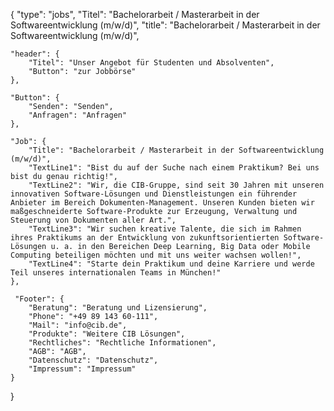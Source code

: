 {
    "type": "jobs",
    "Titel": "Bachelorarbeit / Masterarbeit in der Softwareentwicklung (m/w/d)",
    "title": "Bachelorarbeit / Masterarbeit in der Softwareentwicklung (m/w/d)",

    "header": {
        "Titel": "Unser Angebot für Studenten und Absolventen",
        "Button": "zur Jobbörse"
    },

    "Button": {
        "Senden": "Senden",
        "Anfragen": "Anfragen"
    },

    "Job": {
        "Title": "Bachelorarbeit / Masterarbeit in der Softwareentwicklung (m/w/d)",
        "TextLine1": "Bist du auf der Suche nach einem Praktikum? Bei uns bist du genau richtig!",
        "TextLine2": "Wir, die CIB-Gruppe, sind seit 30 Jahren mit unseren innovativen Software-Lösungen und Dienstleistungen ein führender Anbieter im Bereich Dokumenten-Management. Unseren Kunden bieten wir maßgeschneiderte Software-Produkte zur Erzeugung, Verwaltung und Steuerung von Dokumenten aller Art.",
        "TextLine3": "Wir suchen kreative Talente, die sich im Rahmen ihres Praktikums an der Entwicklung von zukunftsorientierten Software-Lösungen u. a. in den Bereichen Deep Learning, Big Data oder Mobile Computing beteiligen möchten und mit uns weiter wachsen wollen!",
        "TextLine4": "Starte dein Praktikum und deine Karriere und werde Teil unseres internationalen Teams in München!"
    },
    
     "Footer": {
        "Beratung": "Beratung und Lizensierung",
        "Phone": "+49 89 143 60-111",
        "Mail": "info@cib.de",
        "Produkte": "Weitere CIB Lösungen",
        "Rechtliches": "Rechtliche Informationen",
        "AGB": "AGB",
        "Datenschutz": "Datenschutz",
        "Impressum": "Impressum"  
    }

}